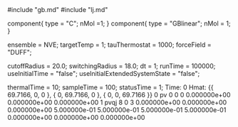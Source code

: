 <OOPSE version=4>
  <MetaData>
#include "gb.md"
#include "lj.md"


component{
  type = "C";
  nMol =1;
}
component{
  type = "GBlinear";
  nMol = 1;
}



ensemble = NVE;
targetTemp = 1;
tauThermostat = 1000;
forceField = "DUFF";

cutoffRadius = 20.0;
switchingRadius = 18.0;
dt = 1;
runTime = 100000;
useInitialTime = "false";
useInitialExtendedSystemState = "false";

thermalTime = 10;
sampleTime = 100;
statusTime = 1;
  </MetaData>
  <Snapshot>
    <FrameData>
        Time: 0
        Hmat: {{ 69.7166, 0, 0 }, { 0, 69.7166, 0 }, { 0, 0, 69.7166 }}
    </FrameData>
    <StuntDoubles>
         0      pv                  0                  0                  0   0.000000e+00  0.000000e+00  0.000000e+00
         1    pvqj                  8                  0                  3  0.000000e+00  0.000000e+00  0.000000e+00  5.000000e-01  5.000000e-01  5.000000e-01  5.000000e-01  0.000000e+00  0.000000e+00  0.000000e+00
    </StuntDoubles>
  </Snapshot>
</OOPSE>
